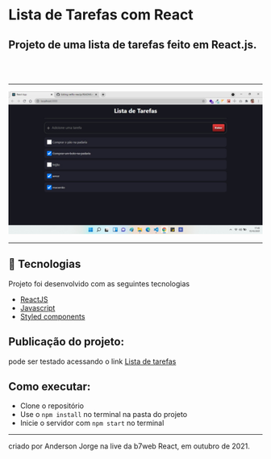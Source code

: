 # Lista de Tarefas com React
## Projeto de uma lista de tarefas feito em React.js.

<br>
<br>

---
<img src="./public/img/WhatsApp Image 2021-10-15 at 17.45.33.jpeg" />

---
## 🌟 Tecnologias 

Projeto foi desenvolvido com as seguintes tecnologias

- [ReactJS](https://pt-br.reactjs.org/)
- [Javascript](https://developer.mozilla.org/pt-BR/)
- [Styled components](https://styled-components.com/)


## Publicação do projeto: 

pode ser testado acessando o link [Lista de tarefas](https://lista-de-tarefas-sigma.vercel.app/)

## Como executar:

- Clone o repositório
- Use o `npm install` no terminal na pasta do projeto
- Inicie o servidor com `npm start` no terminal


---

criado por Anderson Jorge na live da b7web React,  em outubro de 2021.
